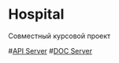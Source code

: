# Hospital
Совместный курсовой проект

#[API Server](https://github.com/BigTows/Hospital/tree/master/server)
#[DOC Server](https://github.com/BigTows/Hospital/tree/master/doc/server)